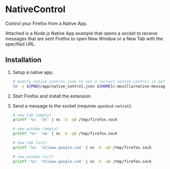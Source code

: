 # NativeControl

Control your Firefox from a Native App.

Attached is a Node.js Native App example that opens a socket to receive messages that are sent Firefox to open New Window or a New Tab with the specified URL.

## Installation

1. Setup a native app:
   ```bash
   # modify native_control.json to set a correct native_control.js path
   ln -s ${PWD}/app/native_control.json ${HOME}/.mozilla/native-messaging-hosts/native_control.json
   ```

2. Start Firefox and install the extension.

3. Send a message to the socket (requires `openbsd-netcat`):
   ```bash
   # new tab (empty)
   printf '%s' 'nt' | nc -U -q0 /tmp/firefox.sock

   # new window (empty)
   printf '%s' 'nw' | nc -U -q0 /tmp/firefox.sock

   # new tab (url)
   printf '%s' 'nt|www.google.com' | nc -U -q0 /tmp/firefox.sock

   # new window (url)
   printf '%s' 'nt|www.google.com' | nc -U -q0 /tmp/firefox.sock
   ```